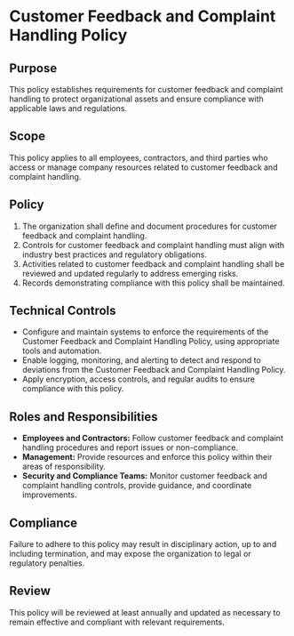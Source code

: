 # Customer Feedback and Complaint Handling Policy

## Purpose
This policy establishes requirements for customer feedback and complaint handling to protect organizational assets and ensure compliance with applicable laws and regulations.

## Scope
This policy applies to all employees, contractors, and third parties who access or manage company resources related to customer feedback and complaint handling.

## Policy
1. The organization shall define and document procedures for customer feedback and complaint handling.
2. Controls for customer feedback and complaint handling must align with industry best practices and regulatory obligations.
3. Activities related to customer feedback and complaint handling shall be reviewed and updated regularly to address emerging risks.
4. Records demonstrating compliance with this policy shall be maintained.

## Technical Controls
- Configure and maintain systems to enforce the requirements of the Customer Feedback and Complaint Handling Policy, using appropriate tools and automation.
- Enable logging, monitoring, and alerting to detect and respond to deviations from the Customer Feedback and Complaint Handling Policy.
- Apply encryption, access controls, and regular audits to ensure compliance with this policy.

## Roles and Responsibilities
- **Employees and Contractors:** Follow customer feedback and complaint handling procedures and report issues or non-compliance.
- **Management:** Provide resources and enforce this policy within their areas of responsibility.
- **Security and Compliance Teams:** Monitor customer feedback and complaint handling controls, provide guidance, and coordinate improvements.

## Compliance
Failure to adhere to this policy may result in disciplinary action, up to and including termination, and may expose the organization to legal or regulatory penalties.

## Review
This policy will be reviewed at least annually and updated as necessary to remain effective and compliant with relevant requirements.
